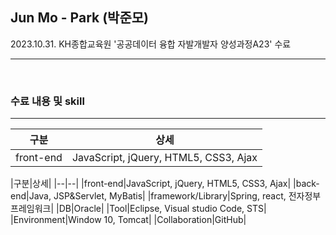 ## Jun Mo - Park (박준모)

2023.10.31. KH종합교육원 '공공데이터 융합 자발개발자 양성과정A23' 수료
<hr>
<br>
<h3>수료 내용 및 skill</h3> 
<hr>
<table>
  <thead>
    <tr>
      <th>구분</th>
      <th>상세</th>
    </tr>
  </thead>
  <tbody>
    <tr>
      <td>front-end</td>
      <td>JavaScript, jQuery, HTML5, CSS3, Ajax</td>
    </tr>
  </tbody>
</table>
|구분|상세|
|--|--|
|front-end|JavaScript, jQuery, HTML5, CSS3, Ajax|
|back-end|Java, JSP&Servlet, MyBatis|
|framework/Library|Spring, react, 전자정부프레임워크|
|DB|Oracle|
|Tool|Eclipse, Visual studio Code, STS|
|Environment|Window 10, Tomcat|
|Collaboration|GitHub|


<!--
**JMo0001/JMo0001** is a ✨ _special_ ✨ repository because its `README.md` (this file) appears on your GitHub profile.

Here are some ideas to get you started:

- 🔭 I’m currently working on ...
- 🌱 I’m currently learning ...
- 👯 I’m looking to collaborate on ...
- 🤔 I’m looking for help with ...
- 💬 Ask me about ...
- 📫 How to reach me: ...
- 😄 Pronouns: ...
- ⚡ Fun fact: ...
-->
